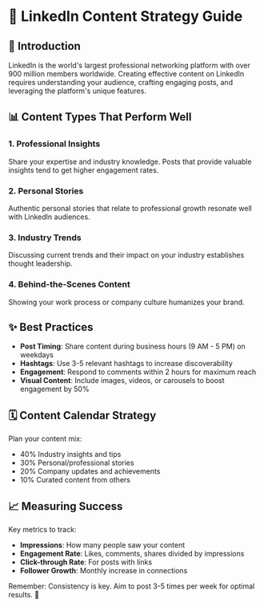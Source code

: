 # 🚀 LinkedIn Content Strategy Guide

## 📝 Introduction

LinkedIn is the world's largest professional networking platform with over 900 million members worldwide. Creating effective content on LinkedIn requires understanding your audience, crafting engaging posts, and leveraging the platform's unique features.

## 📊 Content Types That Perform Well

### 1. Professional Insights

Share your expertise and industry knowledge. Posts that provide valuable insights tend to get higher engagement rates.

### 2. Personal Stories

Authentic personal stories that relate to professional growth resonate well with LinkedIn audiences.

### 3. Industry Trends

Discussing current trends and their impact on your industry establishes thought leadership.

### 4. Behind-the-Scenes Content

Showing your work process or company culture humanizes your brand.

## ✨ Best Practices

*   **Post Timing**: Share content during business hours (9 AM - 5 PM) on weekdays
*   **Hashtags**: Use 3-5 relevant hashtags to increase discoverability
*   **Engagement**: Respond to comments within 2 hours for maximum reach
*   **Visual Content**: Include images, videos, or carousels to boost engagement by 50%

## 🗓️ Content Calendar Strategy

Plan your content mix:

*   40% Industry insights and tips
*   30% Personal/professional stories
*   20% Company updates and achievements
*   10% Curated content from others

## 📈 Measuring Success

Key metrics to track:

*   **Impressions**: How many people saw your content
*   **Engagement Rate**: Likes, comments, shares divided by impressions
*   **Click-through Rate**: For posts with links
*   **Follower Growth**: Monthly increase in connections

Remember: Consistency is key. Aim to post 3-5 times per week for optimal results. 💪
